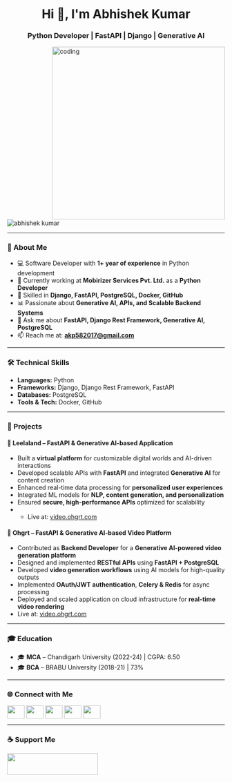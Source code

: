 <h1 align="center">Hi 👋, I'm Abhishek Kumar</h1>
<h3 align="center">Python Developer | FastAPI | Django | Generative AI</h3>

<img align="right" alt="coding" width="400" src="https://user-images.githubusercontent.com/55389276/140866485-8fb1c876-9a8f-4d6a-98dc-08c4981eaf70.gif">

<p align="left">
  <img src="https://komarev.com/ghpvc/?username=abhid143&label=Profile%20views&color=0e75b6&style=flat" alt="abhishek kumar" />
</p>

---

### 🚀 About Me  
- 💻 Software Developer with **1+ year of experience** in Python development  
- 🔭 Currently working at **Mobirizer Services Pvt. Ltd.** as a **Python Developer**  
- 🌱 Skilled in **Django, FastAPI, PostgreSQL, Docker, GitHub**  
- 📊 Passionate about **Generative AI, APIs, and Scalable Backend Systems**  
- 💬 Ask me about **FastAPI, Django Rest Framework, Generative AI, PostgreSQL**  
- 📫 Reach me at: **akp582017@gmail.com**

---

### 🛠️ Technical Skills  
- **Languages:** Python  
- **Frameworks:** Django, Django Rest Framework, FastAPI  
- **Databases:** PostgreSQL  
- **Tools & Tech:** Docker, GitHub  

---

### 📂 Projects  

#### 🔹 Leelaland – FastAPI & Generative AI-based Application  
- Built a **virtual platform** for customizable digital worlds and AI-driven interactions  
- Developed scalable APIs with **FastAPI** and integrated **Generative AI** for content creation  
- Enhanced real-time data processing for **personalized user experiences**  
- Integrated ML models for **NLP, content generation, and personalization**  
- Ensured **secure, high-performance APIs** optimized for scalability
- - Live at: [video.ohgrt.com](https://leelaland.fun/)   

#### 🔹 Ohgrt – FastAPI & Generative AI-based Video Platform  
- Contributed as **Backend Developer** for a **Generative AI-powered video generation platform**  
- Designed and implemented **RESTful APIs** using **FastAPI + PostgreSQL**  
- Developed **video generation workflows** using AI models for high-quality outputs  
- Implemented **OAuth/JWT authentication**, **Celery & Redis** for async processing  
- Deployed and scaled application on cloud infrastructure for **real-time video rendering**  
- Live at: [video.ohgrt.com](https://video.ohgrt.com/)  

---

### 🎓 Education  
- 🎓 **MCA** – Chandigarh University (2022-24) | CGPA: 6.50  
- 🎓 **BCA** – BRABU University (2018-21) | 73%  

---

### 🌐 Connect with Me  
<p align="left">
<a href="https://www.linkedin.com/in/abhishek-kumar-290954259" target="blank"><img align="center" src="https://raw.githubusercontent.com/rahuldkjain/github-profile-readme-generator/master/src/images/icons/Social/linked-in-alt.svg" height="30" width="40" /></a>
<a href="https://www.kaggle.com/kzfkldsfjknn" target="blank"><img align="center" src="https://raw.githubusercontent.com/rahuldkjain/github-profile-readme-generator/master/src/images/icons/Social/kaggle.svg" height="30" width="40" /></a>
<a href="https://www.facebook.com/profile.php?id=100026541515748" target="blank"><img align="center" src="https://raw.githubusercontent.com/rahuldkjain/github-profile-readme-generator/master/src/images/icons/Social/facebook.svg" height="30" width="40" /></a>
<a href="https://www.instagram.com/abh7_d" target="blank"><img align="center" src="https://raw.githubusercontent.com/rahuldkjain/github-profile-readme-generator/master/src/images/icons/Social/instagram.svg" height="30" width="40" /></a>
<a href="https://youtube.com/@statusmaker1" target="blank"><img align="center" src="https://raw.githubusercontent.com/rahuldkjain/github-profile-readme-generator/master/src/images/icons/Social/youtube.svg" height="30" width="40" /></a>
</p>

---

### ☕ Support Me  
<p><a href="https://www.buymeacoffee.com/abhid143"> <img align="left" src="https://cdn.buymeacoffee.com/buttons/v2/default-yellow.png" height="50" width="210" /></a></p>  
<br><br>
